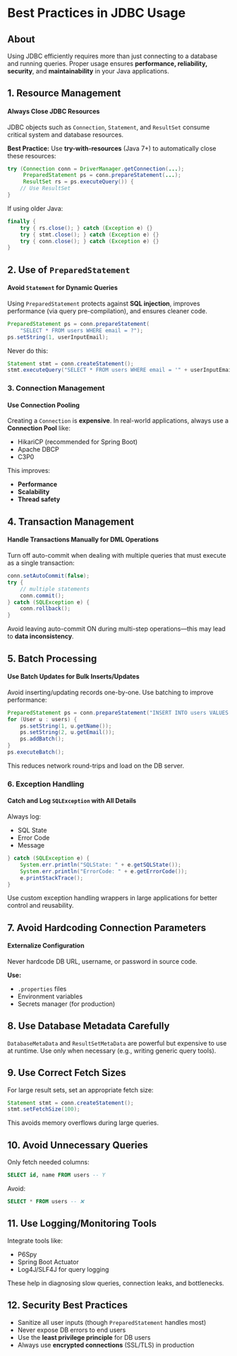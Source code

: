 # Best Practices in JDBC Usage

## About

Using JDBC efficiently requires more than just connecting to a database and running queries. Proper usage ensures **performance, reliability, security**, and **maintainability** in your Java applications.

## 1. Resource Management

#### Always Close JDBC Resources

JDBC objects such as `Connection`, `Statement`, and `ResultSet` consume critical system and database resources.

**Best Practice:** Use **try-with-resources** (Java 7+) to automatically close these resources:

```java
try (Connection conn = DriverManager.getConnection(...);
     PreparedStatement ps = conn.prepareStatement(...);
     ResultSet rs = ps.executeQuery()) {
    // Use ResultSet
}
```

If using older Java:

```java
finally {
    try { rs.close(); } catch (Exception e) {}
    try { stmt.close(); } catch (Exception e) {}
    try { conn.close(); } catch (Exception e) {}
}
```

## 2. Use of `PreparedStatement`

#### Avoid `Statement` for Dynamic Queries

Using `PreparedStatement` protects against **SQL injection**, improves performance (via query pre-compilation), and ensures cleaner code.

```java
PreparedStatement ps = conn.prepareStatement(
    "SELECT * FROM users WHERE email = ?");
ps.setString(1, userInputEmail);
```

Never do this:

```java
Statement stmt = conn.createStatement();
stmt.executeQuery("SELECT * FROM users WHERE email = '" + userInputEmail + "'");
```

### 3. Connection Management

#### Use Connection Pooling

Creating a `Connection` is **expensive**. In real-world applications, always use a **Connection Pool** like:

* HikariCP (recommended for Spring Boot)
* Apache DBCP
* C3P0

This improves:

* **Performance**
* **Scalability**
* **Thread safety**

## 4. Transaction Management

#### Handle Transactions Manually for DML Operations

Turn off auto-commit when dealing with multiple queries that must execute as a single transaction:

```java
conn.setAutoCommit(false);
try {
    // multiple statements
    conn.commit();
} catch (SQLException e) {
    conn.rollback();
}
```

Avoid leaving auto-commit ON during multi-step operations—this may lead to **data inconsistency**.

## 5. Batch Processing

#### Use Batch Updates for Bulk Inserts/Updates

Avoid inserting/updating records one-by-one. Use batching to improve performance:

```java
PreparedStatement ps = conn.prepareStatement("INSERT INTO users VALUES (?, ?)");
for (User u : users) {
    ps.setString(1, u.getName());
    ps.setString(2, u.getEmail());
    ps.addBatch();
}
ps.executeBatch();
```

This reduces network round-trips and load on the DB server.

### 6. Exception Handling

#### Catch and Log `SQLException` with All Details

Always log:

* SQL State
* Error Code
* Message

```java
} catch (SQLException e) {
    System.err.println("SQLState: " + e.getSQLState());
    System.err.println("ErrorCode: " + e.getErrorCode());
    e.printStackTrace();
}
```

Use custom exception handling wrappers in large applications for better control and reusability.

## 7. Avoid Hardcoding Connection Parameters

#### Externalize Configuration

Never hardcode DB URL, username, or password in source code.

**Use:**

* `.properties` files
* Environment variables
* Secrets manager (for production)

## 8. Use Database Metadata Carefully

`DatabaseMetaData` and `ResultSetMetaData` are powerful but expensive to use at runtime. Use only when necessary (e.g., writing generic query tools).

## 9. Use Correct Fetch Sizes

For large result sets, set an appropriate fetch size:

```java
Statement stmt = conn.createStatement();
stmt.setFetchSize(100);
```

This avoids memory overflows during large queries.

## 10. Avoid Unnecessary Queries

Only fetch needed columns:

```sql
SELECT id, name FROM users -- Y
```

Avoid:

```sql
SELECT * FROM users -- ❌
```

## 11. Use Logging/Monitoring Tools

Integrate tools like:

* P6Spy
* Spring Boot Actuator
* Log4J/SLF4J for query logging

These help in diagnosing slow queries, connection leaks, and bottlenecks.

## 12. Security Best Practices

* Sanitize all user inputs (though `PreparedStatement` handles most)
* Never expose DB errors to end users
* Use the **least privilege principle** for DB users
* Always use **encrypted connections** (SSL/TLS) in production
